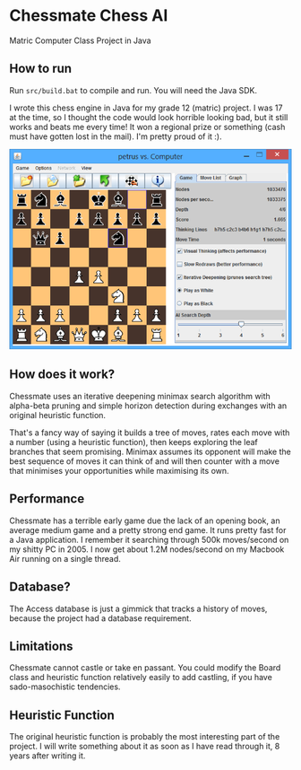 # Chessmate Chess AI
Matric Computer Class Project in Java

## How to run
Run `src/build.bat` to compile and run. You will need the Java SDK.

I wrote this chess engine in Java for my grade 12 (matric) project. I was 17 at the time, so I thought the code would look horrible looking bad, but it still works and beats me every time! It won a regional prize or something (cash must have gotten lost in the mail). I'm pretty proud of it :).

![Chessmate Screenshot](/chessmate-screenshot.png "Chessmate Playing")

## How does it work?
Chessmate uses an iterative deepening minimax search algorithm with alpha-beta pruning and simple horizon detection during exchanges with an original heuristic function.

That's a fancy way of saying it builds a tree of moves, rates each move with a number (using a heuristic function), then keeps exploring the leaf branches that seem promising. Minimax assumes its opponent will make the best sequence of moves it can think of and will then counter with a move that minimises your opportunities while maximising its own.

## Performance 
Chessmate has a terrible early game due the lack of an opening book, an average medium game and a pretty strong end game. It runs pretty fast for a Java application. I remember it searching through 500k moves/second on my shitty PC in 2005. I now get about 1.2M nodes/second on my Macbook Air running on a single thread.

## Database?
The Access database is just a gimmick that tracks a history of moves, because the project had a database requirement.

## Limitations
Chessmate cannot castle or take en passant. You could modify the Board class and heuristic function relatively easily to add castling, if you have sado-masochistic tendencies.

## Heuristic Function
The original heuristic function is probably the most interesting part of the project. I will write something about it as soon as I have read through it, 8 years after writing it.
